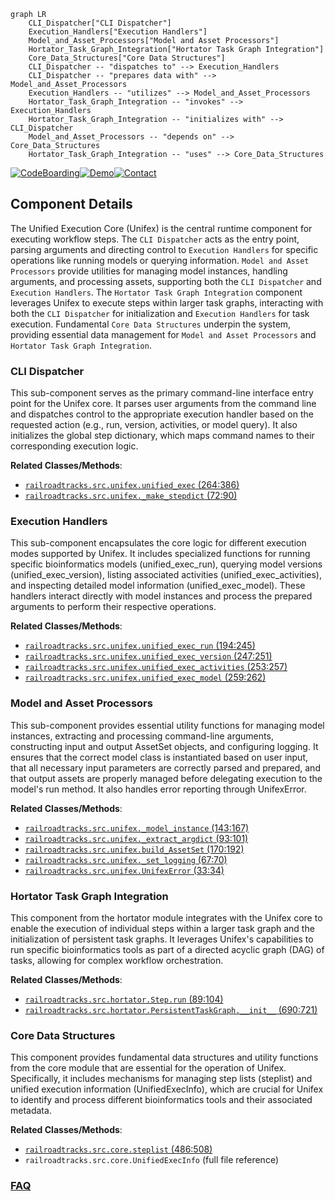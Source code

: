 ```mermaid
graph LR
    CLI_Dispatcher["CLI Dispatcher"]
    Execution_Handlers["Execution Handlers"]
    Model_and_Asset_Processors["Model and Asset Processors"]
    Hortator_Task_Graph_Integration["Hortator Task Graph Integration"]
    Core_Data_Structures["Core Data Structures"]
    CLI_Dispatcher -- "dispatches to" --> Execution_Handlers
    CLI_Dispatcher -- "prepares data with" --> Model_and_Asset_Processors
    Execution_Handlers -- "utilizes" --> Model_and_Asset_Processors
    Hortator_Task_Graph_Integration -- "invokes" --> Execution_Handlers
    Hortator_Task_Graph_Integration -- "initializes with" --> CLI_Dispatcher
    Model_and_Asset_Processors -- "depends on" --> Core_Data_Structures
    Hortator_Task_Graph_Integration -- "uses" --> Core_Data_Structures
```
[![CodeBoarding](https://img.shields.io/badge/Generated%20by-CodeBoarding-9cf?style=flat-square)](https://github.com/CodeBoarding/GeneratedOnBoardings)[![Demo](https://img.shields.io/badge/Try%20our-Demo-blue?style=flat-square)](https://www.codeboarding.org/demo)[![Contact](https://img.shields.io/badge/Contact%20us%20-%20contact@codeboarding.org-lightgrey?style=flat-square)](mailto:contact@codeboarding.org)

## Component Details

The Unified Execution Core (Unifex) is the central runtime component for executing workflow steps. The `CLI Dispatcher` acts as the entry point, parsing arguments and directing control to `Execution Handlers` for specific operations like running models or querying information. `Model and Asset Processors` provide utilities for managing model instances, handling arguments, and processing assets, supporting both the `CLI Dispatcher` and `Execution Handlers`. The `Hortator Task Graph Integration` component leverages Unifex to execute steps within larger task graphs, interacting with both the `CLI Dispatcher` for initialization and `Execution Handlers` for task execution. Fundamental `Core Data Structures` underpin the system, providing essential data management for `Model and Asset Processors` and `Hortator Task Graph Integration`.

### CLI Dispatcher
This sub-component serves as the primary command-line interface entry point for the Unifex core. It parses user arguments from the command line and dispatches control to the appropriate execution handler based on the requested action (e.g., run, version, activities, or model query). It also initializes the global step dictionary, which maps command names to their corresponding execution logic.


**Related Classes/Methods**:

- <a href="https://github.com/Novartis/railroadtracks/blob/master/src/unifex.py#L264-L386" target="_blank" rel="noopener noreferrer">`railroadtracks.src.unifex.unified_exec` (264:386)</a>
- <a href="https://github.com/Novartis/railroadtracks/blob/master/src/unifex.py#L72-L90" target="_blank" rel="noopener noreferrer">`railroadtracks.src.unifex._make_stepdict` (72:90)</a>


### Execution Handlers
This sub-component encapsulates the core logic for different execution modes supported by Unifex. It includes specialized functions for running specific bioinformatics models (unified_exec_run), querying model versions (unified_exec_version), listing associated activities (unified_exec_activities), and inspecting detailed model information (unified_exec_model). These handlers interact directly with model instances and process the prepared arguments to perform their respective operations.


**Related Classes/Methods**:

- <a href="https://github.com/Novartis/railroadtracks/blob/master/src/unifex.py#L194-L245" target="_blank" rel="noopener noreferrer">`railroadtracks.src.unifex.unified_exec_run` (194:245)</a>
- <a href="https://github.com/Novartis/railroadtracks/blob/master/src/unifex.py#L247-L251" target="_blank" rel="noopener noreferrer">`railroadtracks.src.unifex.unified_exec_version` (247:251)</a>
- <a href="https://github.com/Novartis/railroadtracks/blob/master/src/unifex.py#L253-L257" target="_blank" rel="noopener noreferrer">`railroadtracks.src.unifex.unified_exec_activities` (253:257)</a>
- <a href="https://github.com/Novartis/railroadtracks/blob/master/src/unifex.py#L259-L262" target="_blank" rel="noopener noreferrer">`railroadtracks.src.unifex.unified_exec_model` (259:262)</a>


### Model and Asset Processors
This sub-component provides essential utility functions for managing model instances, extracting and processing command-line arguments, constructing input and output AssetSet objects, and configuring logging. It ensures that the correct model class is instantiated based on user input, that all necessary input parameters are correctly parsed and prepared, and that output assets are properly managed before delegating execution to the model's run method. It also handles error reporting through UnifexError.


**Related Classes/Methods**:

- <a href="https://github.com/Novartis/railroadtracks/blob/master/src/unifex.py#L143-L167" target="_blank" rel="noopener noreferrer">`railroadtracks.src.unifex._model_instance` (143:167)</a>
- <a href="https://github.com/Novartis/railroadtracks/blob/master/src/unifex.py#L93-L101" target="_blank" rel="noopener noreferrer">`railroadtracks.src.unifex._extract_argdict` (93:101)</a>
- <a href="https://github.com/Novartis/railroadtracks/blob/master/src/unifex.py#L170-L192" target="_blank" rel="noopener noreferrer">`railroadtracks.src.unifex.build_AssetSet` (170:192)</a>
- <a href="https://github.com/Novartis/railroadtracks/blob/master/src/unifex.py#L67-L70" target="_blank" rel="noopener noreferrer">`railroadtracks.src.unifex._set_logging` (67:70)</a>
- <a href="https://github.com/Novartis/railroadtracks/blob/master/src/unifex.py#L33-L34" target="_blank" rel="noopener noreferrer">`railroadtracks.src.unifex.UnifexError` (33:34)</a>


### Hortator Task Graph Integration
This component from the hortator module integrates with the Unifex core to enable the execution of individual steps within a larger task graph and the initialization of persistent task graphs. It leverages Unifex's capabilities to run specific bioinformatics tools as part of a directed acyclic graph (DAG) of tasks, allowing for complex workflow orchestration.


**Related Classes/Methods**:

- <a href="https://github.com/Novartis/railroadtracks/blob/master/src/hortator.py#L89-L104" target="_blank" rel="noopener noreferrer">`railroadtracks.src.hortator.Step.run` (89:104)</a>
- <a href="https://github.com/Novartis/railroadtracks/blob/master/src/hortator.py#L690-L721" target="_blank" rel="noopener noreferrer">`railroadtracks.src.hortator.PersistentTaskGraph.__init__` (690:721)</a>


### Core Data Structures
This component provides fundamental data structures and utility functions from the core module that are essential for the operation of Unifex. Specifically, it includes mechanisms for managing step lists (steplist) and unified execution information (UnifiedExecInfo), which are crucial for Unifex to identify and process different bioinformatics tools and their associated metadata.


**Related Classes/Methods**:

- <a href="https://github.com/Novartis/railroadtracks/blob/master/src/core.py#L486-L508" target="_blank" rel="noopener noreferrer">`railroadtracks.src.core.steplist` (486:508)</a>
- `railroadtracks.src.core.UnifiedExecInfo` (full file reference)




### [FAQ](https://github.com/CodeBoarding/GeneratedOnBoardings/tree/main?tab=readme-ov-file#faq)